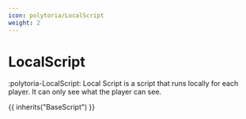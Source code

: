 ```yaml
---
icon: polytoria/LocalScript
weight: 2
---
```


# LocalScript

:polytoria-LocalScript: Local Script is a script that runs locally for each player. It can only see what the player can see.

{{ inherits("BaseScript") }}
